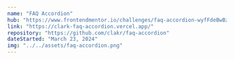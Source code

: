 ```yaml
---
name: "FAQ Accordion"
hub: "https://www.frontendmentor.io/challenges/faq-accordion-wyfFdeBwBz"
link: "https://clark-faq-accordion.vercel.app/"
repository: "https://github.com/clakr/faq-accordion"
dateStarted: "March 23, 2024"
img: "../../assets/faq-accordion.png"
---
```

